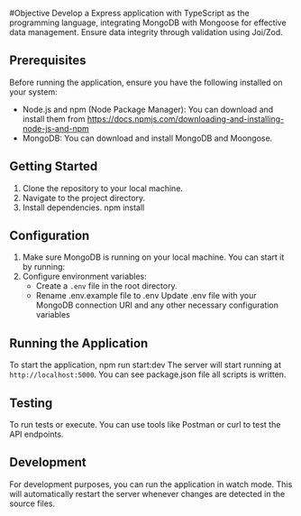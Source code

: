 #Objective 
Develop a Express application with TypeScript as the programming language, integrating MongoDB with Mongoose for effective data management. Ensure data integrity through validation using Joi/Zod.

## Prerequisites

Before running the application, ensure you have the following installed on your system:

- Node.js and npm (Node Package Manager): You can download and install them from https://docs.npmjs.com/downloading-and-installing-node-js-and-npm
- MongoDB: You can download and install MongoDB and Moongose.

## Getting Started

1. Clone the repository to your local machine.
2. Navigate to the project directory.
3. Install dependencies. npm install

## Configuration

1. Make sure MongoDB is running on your local machine. You can start it by running:
2. Configure environment variables:
   - Create a `.env` file in the root directory.
   - Rename .env.example file to .env
Update .env file with your MongoDB connection URI and any other necessary configuration variables
   

## Running the Application

To start the application, npm run start:dev
The server will start running at `http://localhost:5000`.
You can see package.json file all scripts is written.

## Testing

To run tests or execute.
You can use tools like Postman or curl to test the API endpoints.

## Development

For development purposes, you can run the application in watch mode. This will automatically restart the server whenever changes are detected in the source files.


